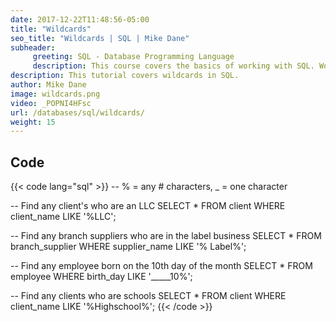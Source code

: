 ```yaml
---
date: 2017-12-22T11:48:56-05:00
title: "Wildcards"
seo_title: "Wildcards | SQL | Mike Dane"
subheader:
     greeting: SQL - Database Programming Language
     description: This course covers the basics of working with SQL. Work your way through the videos and we'll teach you everything you need to know to interact with database management systems and create powerful relational databases!
description: This tutorial covers wildcards in SQL.
author: Mike Dane
image: wildcards.png
video: _POPNI4HFsc
url: /databases/sql/wildcards/
weight: 15
---
```


## Code

{{< code lang="sql" >}}
-- % = any # characters, _ = one character

-- Find any client's who are an LLC
SELECT *
FROM client
WHERE client_name LIKE '%LLC';

-- Find any branch suppliers who are in the label business
SELECT *
FROM branch_supplier
WHERE supplier_name LIKE '% Label%';

-- Find any employee born on the 10th day of the month
SELECT *
FROM employee
WHERE birth_day LIKE '_____10%';

-- Find any clients who are schools
SELECT *
FROM client
WHERE client_name LIKE '%Highschool%';
{{< /code >}}


